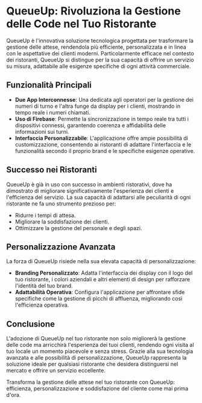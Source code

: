 # QueueUp: Rivoluziona la Gestione delle Code nel Tuo Ristorante

QueueUp è l'innovativa soluzione tecnologica progettata per trasformare la gestione delle attese, rendendola più efficiente, personalizzata e in linea con le aspettative dei clienti moderni. Particolarmente efficace nel contesto dei ristoranti, QueueUp si distingue per la sua capacità di offrire un servizio su misura, adattabile alle esigenze specifiche di ogni attività commerciale.

## Funzionalità Principali

- **Due App Interconnesse**: Una dedicata agli operatori per la gestione dei numeri di turno e l'altra funge da display per i clienti, mostrando in tempo reale i numeri chiamati.
- **Uso di Firebase**: Permette la sincronizzazione in tempo reale tra tutti i dispositivi connessi, garantendo coerenza e affidabilità delle informazioni sui turni.
- **Interfaccia Personalizzabile**: L'applicazione offre ampie possibilità di customizzazione, consentendo ai ristoranti di adattare l'interfaccia e le funzionalità secondo il proprio brand e le specifiche esigenze operative.

## Successo nei Ristoranti

QueueUp è già in uso con successo in ambienti ristorativi, dove ha dimostrato di migliorare significativamente l'esperienza dei clienti e l'efficienza del servizio. La sua capacità di adattarsi alle peculiarità di ogni ristorante ne fa uno strumento prezioso per:

- Ridurre i tempi di attesa.
- Migliorare la soddisfazione dei clienti.
- Ottimizzare la gestione del personale e degli spazi.

## Personalizzazione Avanzata

La forza di QueueUp risiede nella sua elevata capacità di personalizzazione:

- **Branding Personalizzato**: Adatta l'interfaccia dei display con il logo del tuo ristorante, i colori aziendali e altri elementi di design per rafforzare l'identità del tuo brand.
- **Adattabilità Operativa**: Configura l'applicazione per affrontare sfide specifiche come la gestione di picchi di affluenza, migliorando così l'efficienza operativa.

## Conclusione

L'adozione di QueueUp nel tuo ristorante non solo migliorerà la gestione delle code ma arricchirà l'esperienza dei tuoi clienti, rendendo ogni visita al tuo locale un momento piacevole e senza stress. Grazie alla sua tecnologia avanzata e alle possibilità di personalizzazione, QueueUp rappresenta la soluzione ideale per qualsiasi ristorante che desidera distinguersi nel mercato e offrire un servizio eccellente.

Transforma la gestione delle attese nel tuo ristorante con QueueUp: efficienza, personalizzazione e soddisfazione del cliente come mai prima d'ora.
